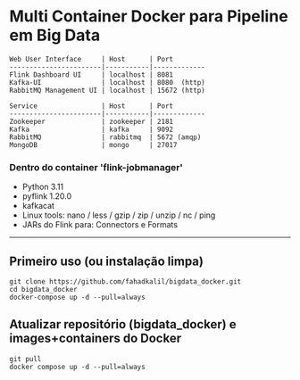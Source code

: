 # Multi Container Docker para Pipeline em Big Data

    Web User Interface     | Host      | Port
    -----------------------|-----------|-------------
    Flink Dashboard UI     | localhost | 8081
    Kafka-UI               | localhost | 8080  (http)
    RabbitMQ Management UI | localhost | 15672 (http)
    
    Service                | Host      | Port
    -----------------------|-----------|-------------    
    Zookeeper              | zookeeper | 2181
    Kafka                  | kafka     | 9092
    RabbitMQ               | rabbitmq  | 5672 (amqp)
    MongoDB                | mongo     | 27017

### Dentro do container 'flink-jobmanager'

- Python 3.11
- pyflink 1.20.0
- kafkacat
- Linux tools: nano / less / gzip / zip / unzip / nc / ping
- JARs do Flink para: Connectors e Formats

---

## Primeiro uso (ou instalação limpa)

    git clone https://github.com/fahadkalil/bigdata_docker.git
    cd bigdata_docker
    docker-compose up -d --pull=always

## Atualizar repositório (bigdata_docker) e images+containers do Docker
    git pull
    docker compose up -d --pull=always
    

